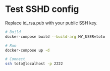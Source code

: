 # Test SSHD config

Replace id_rsa.pub with your public SSH key.

```sh
# Build
docker-compose build --build-arg MY_USER=toto

# Run
docker-compose up -d

# Connect
ssh toto@localhost -p 2222
```
